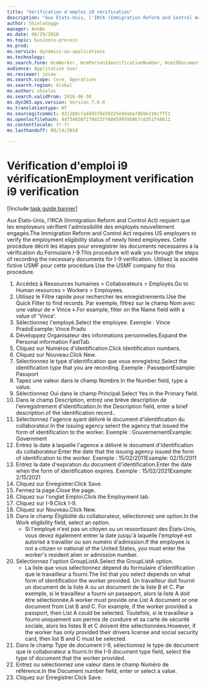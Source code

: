 ```yaml
--- 
title: "Vérification d'emploi i9 vérification"
description: "Aux États-Unis, l'IRCA (Immigration Reform and Control Act) requiert que les employeurs vérifient l'admissibilité des employés nouvellement engagés."
author: ShielaSogge
manager: AnnBe
ms.date: 08/29/2018
ms.topic: business-process
ms.prod: 
ms.service: dynamics-ax-applications
ms.technology: 
ms.search.form: HcmWorker, HcmPersonIdentificationNumber, Hcmi9Document
audience: Application User
ms.reviewer: josaw
ms.search.scope: Core, Operations
ms.search.region: Global
ms.author: shielas
ms.search.validFrom: 2016-06-30
ms.dyn365.ops.version: Version 7.0.0
ms.translationtype: HT
ms.sourcegitcommit: 0312b8cfadd45f8e59225e9daba78b9e216cff51
ms.openlocfilehash: 4d7346507179d237f60459978b9b7c6351f48611
ms.contentlocale: fr-fr
ms.lasthandoff: 09/14/2018

---
```

# <a name="employment-verification-i9-verification"></a><span data-ttu-id="ba6d4-103">Vérification d'emploi i9 vérification</span><span class="sxs-lookup"><span data-stu-id="ba6d4-103">Employment verification i9 verification</span></span>

[!include [task guide banner](../../../includes/task-guide-banner.md)]

<span data-ttu-id="ba6d4-104">Aux États-Unis, l'IRCA (Immigration Reform and Control Act) requiert que les employeurs vérifient l'admissibilité des employés nouvellement engagés.</span><span class="sxs-lookup"><span data-stu-id="ba6d4-104">The Immigration Reform and Control Act requires US employers to verify the employment eligibility status of newly hired employees.</span></span> <span data-ttu-id="ba6d4-105">Cette procédure décrit les étapes pour enregistrer les documents nécessaires à la vérification du Formulaire I-9.</span><span class="sxs-lookup"><span data-stu-id="ba6d4-105">This procedure will walk you through the steps of recording the necessary documents for I-9 verification.</span></span> <span data-ttu-id="ba6d4-106">Utilisez la société fictive USMF pour cette procédure.</span><span class="sxs-lookup"><span data-stu-id="ba6d4-106">Use the USMF company for this procedure.</span></span>

1. <span data-ttu-id="ba6d4-107">Accédez à Ressources humaines > Collaborateurs > Employés.</span><span class="sxs-lookup"><span data-stu-id="ba6d4-107">Go to Human resources > Workers > Employees.</span></span>
2. <span data-ttu-id="ba6d4-108">Utilisez le Filtre rapide pour rechercher les enregistrements.</span><span class="sxs-lookup"><span data-stu-id="ba6d4-108">Use the Quick Filter to find records.</span></span> <span data-ttu-id="ba6d4-109">Par exemple, filtrez sur le champ Nom avec une valeur de « Vince ».</span><span class="sxs-lookup"><span data-stu-id="ba6d4-109">For example, filter on the Name field with a value of 'Vince'.</span></span>
3. <span data-ttu-id="ba6d4-110">Sélectionnez l'employé.</span><span class="sxs-lookup"><span data-stu-id="ba6d4-110">Select the employee.</span></span> <span data-ttu-id="ba6d4-111">Exemple : Vince Prado</span><span class="sxs-lookup"><span data-stu-id="ba6d4-111">Example: Vince Prado</span></span>
4. <span data-ttu-id="ba6d4-112">Développez Organisateur des informations personnelles.</span><span class="sxs-lookup"><span data-stu-id="ba6d4-112">Expand the Personal information FastTab.</span></span>
5. <span data-ttu-id="ba6d4-113">Cliquez sur Numéros d'identification.</span><span class="sxs-lookup"><span data-stu-id="ba6d4-113">Click Identification numbers.</span></span>
6. <span data-ttu-id="ba6d4-114">Cliquez sur Nouveau.</span><span class="sxs-lookup"><span data-stu-id="ba6d4-114">Click New.</span></span>
7. <span data-ttu-id="ba6d4-115">Sélectionnez le type d'identification que vous enregistrez.</span><span class="sxs-lookup"><span data-stu-id="ba6d4-115">Select the identification type that you are recording.</span></span> <span data-ttu-id="ba6d4-116">Exemple : Passeport</span><span class="sxs-lookup"><span data-stu-id="ba6d4-116">Example: Passport</span></span>
8. <span data-ttu-id="ba6d4-117">Tapez une valeur dans le champ Nombre.</span><span class="sxs-lookup"><span data-stu-id="ba6d4-117">In the Number field, type a value.</span></span>
9. <span data-ttu-id="ba6d4-118">Sélectionnez Oui dans le champ Principal.</span><span class="sxs-lookup"><span data-stu-id="ba6d4-118">Select Yes in the Primary field.</span></span>
10. <span data-ttu-id="ba6d4-119">Dans le champ Description, entrez une brève description de l'enregistrement d'identification.</span><span class="sxs-lookup"><span data-stu-id="ba6d4-119">In the Description field, enter a brief description of the identification record..</span></span>
11. <span data-ttu-id="ba6d4-120">Sélectionnez l'agence ayant délivré le document d'identification du collaborateur.</span><span class="sxs-lookup"><span data-stu-id="ba6d4-120">In the issuing agency select the agency that issued the form of identification to the worker.</span></span> <span data-ttu-id="ba6d4-121">Exemple : Gouvernement</span><span class="sxs-lookup"><span data-stu-id="ba6d4-121">Example: Government</span></span>
12. <span data-ttu-id="ba6d4-122">Entrez la date à laquelle l'agence a délivré le document d'identification du collaborateur.</span><span class="sxs-lookup"><span data-stu-id="ba6d4-122">Enter the date that the issuing agency issued the form of identification to the worker.</span></span> <span data-ttu-id="ba6d4-123">Exemple : 15/02/2011</span><span class="sxs-lookup"><span data-stu-id="ba6d4-123">Example: 02/15/2011</span></span>
13. <span data-ttu-id="ba6d4-124">Entrez la date d'expiration du document d'identification.</span><span class="sxs-lookup"><span data-stu-id="ba6d4-124">Enter the date when the form of identification expires.</span></span> <span data-ttu-id="ba6d4-125">Exemple : 15/02/2021</span><span class="sxs-lookup"><span data-stu-id="ba6d4-125">Example: 2/15/2021</span></span>
14. <span data-ttu-id="ba6d4-126">Cliquez sur Enregistrer.</span><span class="sxs-lookup"><span data-stu-id="ba6d4-126">Click Save.</span></span>
15. <span data-ttu-id="ba6d4-127">Fermez la page.</span><span class="sxs-lookup"><span data-stu-id="ba6d4-127">Close the page.</span></span>
16. <span data-ttu-id="ba6d4-128">Cliquez sur l'onglet Emploi.</span><span class="sxs-lookup"><span data-stu-id="ba6d4-128">Click the Employment tab.</span></span>
17. <span data-ttu-id="ba6d4-129">Cliquez sur I-9.</span><span class="sxs-lookup"><span data-stu-id="ba6d4-129">Click I-9.</span></span>
18. <span data-ttu-id="ba6d4-130">Cliquez sur Nouveau.</span><span class="sxs-lookup"><span data-stu-id="ba6d4-130">Click New.</span></span>
19. <span data-ttu-id="ba6d4-131">Dans le champ Éligibilité du collaborateur, sélectionnez une option.</span><span class="sxs-lookup"><span data-stu-id="ba6d4-131">In the Work eligibility field, select an option.</span></span>
    * <span data-ttu-id="ba6d4-132">Si l'employé n'est pas un citoyen ou un ressortissant des États‑Unis, vous devez également entrer la date jusqu'à laquelle l'employé est autorisé à travailler ou son numéro d'admission.</span><span class="sxs-lookup"><span data-stu-id="ba6d4-132">If the employee is not a citizen or national of the United States, you must enter the worker's resident alien or admission number.</span></span>  
20. <span data-ttu-id="ba6d4-133">Sélectionnez l'option GroupListA.</span><span class="sxs-lookup"><span data-stu-id="ba6d4-133">Select the GroupListA option.</span></span>
    * <span data-ttu-id="ba6d4-134">La liste que vous sélectionnez dépend du formulaire d'identification que le travailleur a fourni.</span><span class="sxs-lookup"><span data-stu-id="ba6d4-134">The list that you select depends on what form of identification the worker provided.</span></span> <span data-ttu-id="ba6d4-135">Un travailleur doit fournir un document de la liste A ou un document de la liste B et C. Par exemple, si le travailleur a fourni un passeport, alors la liste A doit être sélectionnée.</span><span class="sxs-lookup"><span data-stu-id="ba6d4-135">A worker must provide one List A document or one document from List B and C. For example, if the worker provided a passport, then List A could be selected.</span></span> <span data-ttu-id="ba6d4-136">Toutefois, si le travailleur a fourni uniquement son permis de conduire et sa carte de sécurité sociale, alors les listes B et C doivent être sélectionnées.</span><span class="sxs-lookup"><span data-stu-id="ba6d4-136">However, if the worker has only provided their drivers license and social security card, then list B and C must be selected.</span></span>  
21. <span data-ttu-id="ba6d4-137">Dans le champ Type de document I-9, sélectionnez le type de document que le collaborateur a fourni.</span><span class="sxs-lookup"><span data-stu-id="ba6d4-137">In the I-9 document type field, select the type of document that the worker provided.</span></span>
22. <span data-ttu-id="ba6d4-138">Entrez ou sélectionnez une valeur dans le champ Numéro de référence.</span><span class="sxs-lookup"><span data-stu-id="ba6d4-138">In the Document number field, enter or select a value.</span></span>
23. <span data-ttu-id="ba6d4-139">Cliquez sur Enregistrer.</span><span class="sxs-lookup"><span data-stu-id="ba6d4-139">Click Save.</span></span>


